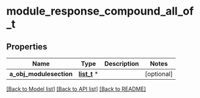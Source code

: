# module_response_compound_all_of_t

## Properties
Name | Type | Description | Notes
------------ | ------------- | ------------- | -------------
**a_obj_modulesection** | [**list_t**](modulesection_response_compound.md) \* |  | [optional] 

[[Back to Model list]](../README.md#documentation-for-models) [[Back to API list]](../README.md#documentation-for-api-endpoints) [[Back to README]](../README.md)


